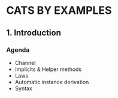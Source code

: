 # CATS BY EXAMPLES #
## 1. Introduction ##
### Agenda ###
- Channel
- Implicits & Helper methods
- Laws
- Automatic instance derivation
- Syntax